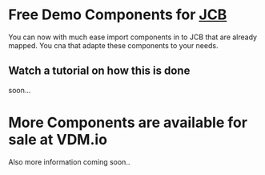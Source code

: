 # Free Demo Components for [JCB](https://github.com/vdm-io/Joomla-Component-Builder)

You can now with much ease import components in to JCB that are already mapped. You cna that adapte these components to your needs.

## Watch a tutorial on how this is done

soon...

# More Components are available for sale at VDM.io

Also more information coming soon..
